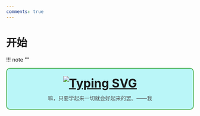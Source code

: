 ```yaml
---
comments: true
---
```

# 开始

!!! note "" 
    <div style="border: 2px solid #4CAF50; border-radius: 10px; padding: 20px; background-color: #baf6f8; text-align: center;">
        <div style="font-size: 32px; font-weight: bold; margin-bottom: 10px;">
            [![Typing SVG](https://readme-typing-svg.demolab.com?font=LXGW+WenKai+Screen+GB+Screen&weight=700&size=27&pause=1000&color=000000&background=FFC18800&center=true&vCenter=true&width=435&lines=%E3%80%8E%e6%88%96%e8%ae%b8%e8%bf%99%e6%98%af%e6%88%91%e6%83%b3%e8%a6%81%e7%9a%84%E3%80%8F)](https://git.io/typing-svg)
        </div>
        <div style="font-size: 14px; color: #555;">
            嘛，只要学起来一切就会好起来的罢。——我
        </div>
    </div>